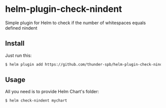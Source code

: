# helm-plugin-check-nindent
Simple plugin for Helm to check if the number of whitespaces equals defined nindent

## Install
Just run this:

```bash
$ helm plugin add https://github.com/thunder-spb/helm-plugin-check-nindent
```

## Usage
All you need is to provide Helm Chart's folder:
```bash
$ helm check-nindent mychart
```
